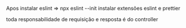 Apos instalar eslint => npx eslint --init
instalar extensões eslint e prettier

toda responsabilidade de requisição e resposta é do controller
